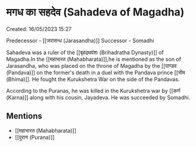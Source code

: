 # मगध का सहदेव (Sahadeva of Magadha)

Created: 16/05/2023 15:27

Predecessor - [[जरासन्ध (Jarasandha)]]
Successor - Somadhi

Sahadeva was a ruler of the [[बृहद्रथवंशः (Brihadratha Dynasty)]] of Magadha.In the [[महाभारत (Mahabharata)]],he is mentioned as the son of Jarasandha, who was placed on the throne of Magadha by the [[पाण्डव (Pandava)]] on the former's death in a duel with the Pandava prince [[भीम (Bhima)]]. He fought the Kurukshetra War on the side of the Pandavas.

According to the Puranas, he was killed in the Kurukshetra war by [[कर्ण (Karna)]] along with his cousin, Jayadeva. He was succeeded by Somadhi.

## Mentions

- [[महाभारत (Mahabharata)]]
- [[पुराण (Purana)]]